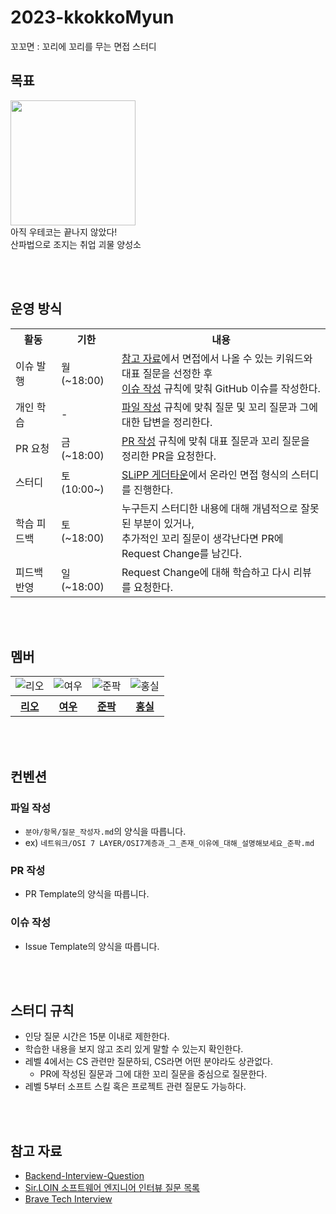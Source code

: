 # 2023-kkokkoMyun
꼬꼬면 : 꼬리에 꼬리를 무는 면접 스터디

## 목표
<img src="https://mblogthumb-phinf.pstatic.net/20140318_232/yean5rang_1395112096981qurV2_JPEG/%C0%CC%C1%A6%BA%CE%C5%CD_%C1%A4%B8%BB_%B0%F8%BA%CE%BB%D3%C0%CC%BE%DF.jpg?type=w2" width=200px>
<br> 아직 우테코는 끝나지 않았다!
<br> 산파법으로 조지는 취업 괴물 양성소

<br><br>

## 운영 방식
<table>
    <tr>
        <th>활동</th>
        <th>기한</th>
        <th>내용</th>
    </tr>
    <tr>
        <td>이슈 발행</td>
        <td>월 (~18:00) </td>
        <td>
            <a href="#참고-자료">참고 자료</a>에서 면접에서 나올 수 있는 키워드와 대표 질문을 선정한 후 <br>
            <a href="#이슈-작성">이슈 작성</a> 규칙에 맞춰 GitHub 이슈를 작성한다.
        </td>
    </tr>
    <tr>
        <td>개인 학습</td>
        <td> - </td>
        <td>
            <a href="#파일-작성">파일 작성</a> 규칙에 맞춰 질문 및 꼬리 질문과 그에 대한 답변을 정리한다.
        </td>
    </tr>
    <tr>
        <td>PR 요청</td>
        <td>금 (~18:00)</td>
        <td>
            <a href="#PR-작성">PR 작성</a> 규칙에 맞춰 대표 질문과 꼬리 질문을 정리한 PR을 요청한다.
        </td>
    </tr>
    <tr>
        <td>스터디</td>
        <td>토 (10:00~)</td>
        <td>
            <a href="https://app.gather.town/app/rlgHKPj38GyqLB9z/SLiPP">SLiPP 게더타운</a>에서 온라인 면접 형식의 스터디를 진행한다.
        </td>
    </tr>
    <tr>
        <td>학습 피드백</td>
        <td>토 (~18:00)</td>
        <td>
            누구든지 스터디한 내용에 대해 개념적으로 잘못된 부분이 있거나, <br>
            추가적인 꼬리 질문이 생각난다면 PR에 Request Change를 남긴다.
        </td>
    </tr>
    <tr>
        <td>피드백 반영</td>
        <td>일 (~18:00)</td>
        <td>
            Request Change에 대해 학습하고 다시 리뷰를 요청한다.
        </td>
    </tr>
</table>

<br><br>

## 멤버
<table>
    <tr>
        <!-- <td><img src="https://avatars.githubusercontent.com/u/77482065?v=4" alt="디노"></td> -->
        <td><img src="https://avatars.githubusercontent.com/u/89302528?v=4" alt="리오"></td>
        <td><img src="https://avatars.githubusercontent.com/u/95093193?v=4" alt="여우"></td>
        <td><img src="https://avatars.githubusercontent.com/u/112045553?v=4" alt="준팍"></td>
        <td><img src="https://avatars.githubusercontent.com/u/32128848?v=4" alt="홍실"></td>
    </tr>
    <tr>
        <!-- <th><a href="https://github.com/jjongwa">디노</a></th> -->
        <th><a href="https://github.com/Jaeyoung22">리오</a></th>
        <th><a href="https://github.com/BackFoxx">여우</a></th>
        <th><a href="https://github.com/junpakPark">준팍</a></th>
        <th><a href="https://github.com/hong-sile">홍실</a></th>
    </tr>
</table>

<br><br>

## 컨벤션
### 파일 작성
- `분야/항목/질문_작성자.md`의 양식을 따릅니다.
- ex) `네트워크/OSI 7 LAYER/OSI7계층과_그_존재_이유에_대해_설명해보세요_준팍.md`
### PR 작성
- PR Template의 양식을 따릅니다.
### 이슈 작성
- Issue Template의 양식을 따릅니다.

<br><br>

## 스터디 규칙
- 인당 질문 시간은 15분 이내로 제한한다.
- 학습한 내용을 보지 않고 조리 있게 말할 수 있는지 확인한다.
- 레벨 4에서는 CS 관련만 질문하되, CS라면 어떤 분야라도 상관없다.
    - PR에 작성된 질문과 그에 대한 꼬리 질문을 중심으로 질문한다.
- 레벨 5부터 소프트 스킬 혹은 프로젝트 관련 질문도 가능하다.

<br><br>

## 참고 자료
- [Backend-Interview-Question](https://github.com/ksundong/backend-interview-question#cs-%EA%B4%80%EB%A0%A8-%EC%A7%80%EC%8B%9D)
- [Sir.LOIN 소프트웨어 엔지니어 인터뷰 질문 목록](https://github.com/sirloin-dev/meatplatform/blob/master/job-description/interview-questions.adoc)
- [Brave Tech Interview](https://github.com/brave-people/brave-tech-interview#part1-%EC%9A%A9%EA%B0%90%ED%95%9C-%EC%A7%88%EB%AC%B8)